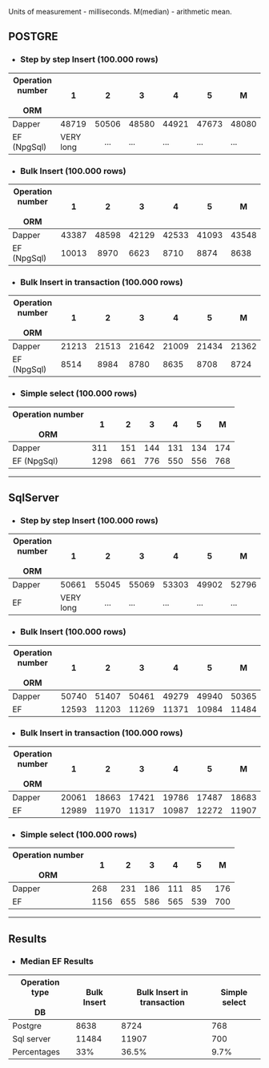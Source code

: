Units of measurement - milliseconds.
M(median) - arithmetic mean.
## POSTGRE

- ### Step by step Insert (100.000 rows)
| Operation number<br><br>ORM | 1 | 2 | 3 | 4 | 5 | M |
| ---- | ---- | :--: | ---- | ---- | ---- | ---- |
| Dapper | 48719 | 50506 | 48580 | 44921 | 47673 | 48080 |
| EF (NpgSql) | VERY long | ... | ... | ... | ... | ... |

- ### Bulk Insert (100.000 rows)
| Operation number<br><br>ORM | 1 | 2 | 3 | 4 | 5 | M |
| ---- | ---- | :--: | ---- | ---- | ---- | ---- |
| Dapper | 43387 | 48598 | 42129 | 42533 | 41093 | 43548 |
| EF (NpgSql) | 10013 | 8970 | 6623 | 8710 | 8874 | 8638 |

- ### Bulk Insert in transaction (100.000 rows)
| Operation number<br><br>ORM | 1 | 2 | 3 | 4 | 5 | M |
| ---- | ---- | :--: | ---- | ---- | ---- | ---- |
| Dapper | 21213 | 21513 | 21642 | 21009 | 21434<br> | 21362 |
| EF (NpgSql) | 8514 | 8984 | 8780 | 8635 | 8708 | 8724 |

- ### Simple select (100.000 rows)
| Operation number<br><br>ORM | 1 | 2 | 3 | 4 | 5 | M |
| ---- | ---- | :--: | ---- | ---- | ---- | ---- |
| Dapper | 311 | 151 | 144 | 131 | 134 | 174 |
| EF (NpgSql) | 1298 | 661 | 776 | 550 | 556 | 768 |

---------------------------------

## SqlServer

- ### Step by step Insert (100.000 rows)
| Operation number<br><br>ORM | 1 | 2 | 3 | 4 | 5 | M |
| ---- | ---- | :--: | ---- | ---- | ---- | ---- |
| Dapper | 50661 | 55045 | 55069 | 53303 | 49902 | 52796 |
| EF | VERY long | ... | ... | ... | ... | ... |

- ### Bulk Insert (100.000 rows)
| Operation number<br><br>ORM | 1 | 2 | 3 | 4 | 5 | M |
| ---- | ---- | :--: | ---- | ---- | ---- | ---- |
| Dapper | 50740 | 51407 | 50461 | 49279 | 49940 | 50365 |
| EF | 12593 | 11203 | 11269 | 11371 | 10984 | 11484 |

- ### Bulk Insert in transaction (100.000 rows)
| Operation number<br><br>ORM | 1 | 2 | 3 | 4 | 5 | M |
| ---- | ---- | :--: | ---- | ---- | ---- | ---- |
| Dapper | 20061 | 18663 | 17421 | 19786 | 17487 | 18683 |
| EF | 12989 | 11970 | 11317 | 10987 | 12272 | 11907 |

- ### Simple select (100.000 rows)
| Operation number<br><br>ORM | 1 | 2 | 3 | 4 | 5 | M |
| ---- | ---- | :--: | ---- | ---- | ---- | ---- |
| Dapper | 268 | 231 | 186 | 111 | 85 | 176 |
| EF | 1156 | 655 | 586 | 565 | 539 | 700 |

---------------------------------------------------------
## Results

- ### Median EF Results
| Operation type<br><br>DB | Bulk Insert | Bulk Insert in transaction | Simple select |
| ---- | ---- | ---- | ---- |
| Postgre | 8638 | 8724 | 768 |
| Sql server | 11484 | 11907 | 700 |
| Percentages | 33% | 36.5% | 9.7% |
